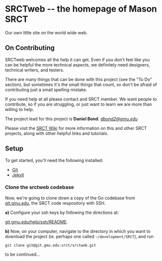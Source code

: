 # SRCTweb -- the homepage of Mason SRCT

Our own little site on the world wide web.

## On Contributing

SRCTweb welcomes all the help it can get. Even if you don't feel like you can be helpful the more technical aspects, we definitely need designers, technical writers, and testers.

There are many things that can be done with this project (see the "To Do" section), but sometimes it's the small things that count, so don't be afraid of contributing just a small spelling mistake.

If you need help at all please contact and SRCT member. We want people to contribute, so if you are struggling, or just want to learn we are more than willing to help.

The project lead for this project is **Daniel Bond**. *dbond2@gmu.edu*

Please visit the [SRCT Wiki](http://wiki.srct.gmu.edu/) for more information on this and other SRCT projects, along with other helpful links and tutorials.

## Setup

To get started, you'll need the following installed:

* [Git](http://git-scm.com/book/en/Getting-Started-Installing-Git)
* [Jekyll](https://jekyllrb.com/docs/installation/)

### Clone the srctweb codebase

Now, we're going to clone down a copy of the Go codebase from [git.gmu.edu](https://git.gmu.edu/srct/srctweb),
the SRCT code respository with SSH.

**a)** Configure your ssh keys by following the directions at:

[git.gmu.edu/help/ssh/README](https://git.gmu.edu/help/ssh/README).

**b)** Now, on your computer, navigate to the directory in which you want to download the project (ie. perhaps one called `~/development/SRCT`), and run

    git clone git@git.gmu.edu:srct/srctweb.git

to be continued...